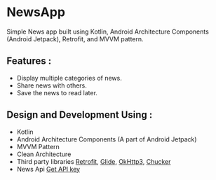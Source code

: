 # NewsApp
Simple News app built using Kotlin, Android Architecture Components (Android Jetpack), Retrofit, and MVVM pattern.

## Features :
* Display multiple categories of news.
* Share news with others.
* Save the news to read later.

## Design and Development Using :
* Kotlin
* Android Architecture Components (A part of Android Jetpack)
* MVVM Pattern
* Clean Architecture
* Third party libraries [Retrofit](https://square.github.io/retrofit/), [Glide](https://github.com/bumptech/glide), [OkHttp3](https://square.github.io/okhttp/), [Chucker](https://github.com/ChuckerTeam/chucker)
* News Api [Get API key](https://newsapi.org/)
